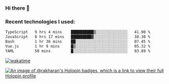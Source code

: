 ### Hi there 👋

### Recent technologies I used:
<!--START_SECTION:waka-->

```txt
TypeScript   9 hrs 4 mins    ██████████▒░░░░░░░░░░░░░░   41.90 %
JavaScript   8 hrs 17 mins   █████████▓░░░░░░░░░░░░░░░   38.30 %
Bash         1 hr 36 mins    ██░░░░░░░░░░░░░░░░░░░░░░░   07.45 %
Vue.js       1 hr 9 mins     █▒░░░░░░░░░░░░░░░░░░░░░░░   05.32 %
YAML         50 mins         █░░░░░░░░░░░░░░░░░░░░░░░░   03.89 %
```

<!--END_SECTION:waka-->
[![wakatime](https://wakatime.com/badge/user/fe50d444-0cee-4d14-a0b3-b9e8509eb4d0.svg)](https://wakatime.com/@fe50d444-0cee-4d14-a0b3-b9e8509eb4d0)

[![An image of @rakharan's Holopin badges, which is a link to view their full Holopin profile](https://holopin.me/rakharan)](https://holopin.io/@rakharan)
